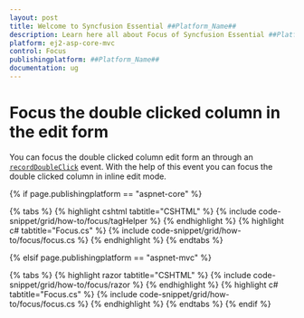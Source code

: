 ```yaml
---
layout: post
title: Welcome to Syncfusion Essential ##Platform_Name##
description: Learn here all about Focus of Syncfusion Essential ##Platform_Name## widgets based on HTML5 and jQuery.
platform: ej2-asp-core-mvc
control: Focus
publishingplatform: ##Platform_Name##
documentation: ug
---
```



# Focus the double clicked column in the edit form

You can focus the double clicked column edit form an through an [`recordDoubleClick`](https://help.syncfusion.com/cr/cref_files/aspnetcore-js2/Syncfusion.EJ2~Syncfusion.EJ2.Grids.Grid~recordDoubleClick.html) event. With the help of this event you can focus the double clicked column in inline edit mode.

{% if page.publishingplatform == "aspnet-core" %}

{% tabs %}
{% highlight cshtml tabtitle="CSHTML" %}
{% include code-snippet/grid/how-to/focus/tagHelper %}
{% endhighlight %}
{% highlight c# tabtitle="Focus.cs" %}
{% include code-snippet/grid/how-to/focus/focus.cs %}
{% endhighlight %}
{% endtabs %}

{% elsif page.publishingplatform == "aspnet-mvc" %}

{% tabs %}
{% highlight razor tabtitle="CSHTML" %}
{% include code-snippet/grid/how-to/focus/razor %}
{% endhighlight %}
{% highlight c# tabtitle="Focus.cs" %}
{% include code-snippet/grid/how-to/focus/focus.cs %}
{% endhighlight %}
{% endtabs %}
{% endif %}

